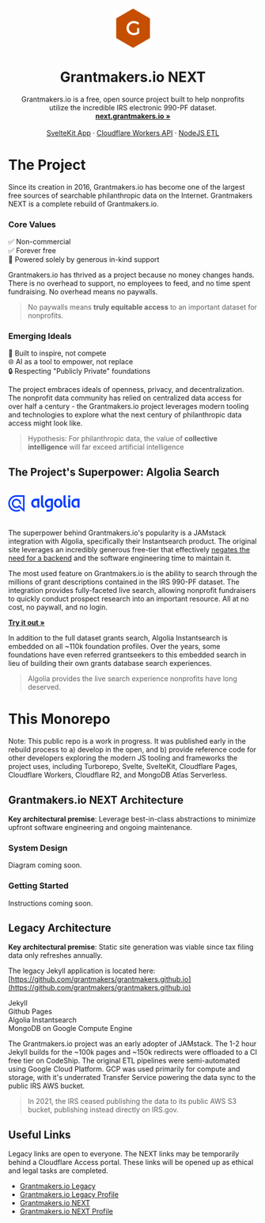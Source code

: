 <div align="center">
  <a href="https://next.grantmakers.io">
    <img src="./apps/web/static/logo.svg" alt="Logo" width="80" height="80">
  </a>

  <h1 align="center">Grantmakers.io NEXT</h1>

  <p align="center">
    Grantmakers.io is a free, open source project built to help nonprofits
    <br />
    utilize the incredible IRS electronic 990-PF dataset.
    <br />
    <a href="https://next.grantmakers.io"><strong>next.grantmakers.io »</strong></a>
    <br />
    <br />
    <a href="https://github.com/grantmakers/grantmakers-next/tree/main/apps/web">SvelteKit App</a>
    ·
    <a href="https://github.com/grantmakers/grantmakers-next/tree/main/apps/api">Cloudflare Workers API</a>
    ·
    <a href="https://github.com/grantmakers/grantmakers-next/tree/main/apps/etl">NodeJS ETL</a>
  </p>
</div>

# The Project

Since its creation in 2016, Grantmakers.io has become one of the largest free sources of searchable philanthropic data on the Internet. Grantmakers NEXT is a complete rebuild of Grantmakers.io.

### Core Values

✅ Non-commercial  
✅ Forever free  
🎁 Powered solely by generous in-kind support

Grantmakers.io has thrived as a project because no money changes hands. There is no overhead to support, no employees to feed, and no time spent fundraising. No overhead means no paywalls.

> No paywalls means **truly equitable access** to an important dataset for nonprofits.

### Emerging Ideals

🌻 Built to inspire, not compete  
🌐 AI as a tool to empower, not replace  
🔒 Respecting "Publicly Private" foundations

The project embraces ideals of openness, privacy, and decentralization. The nonprofit data community has relied on centralized data access for over half a century - the Grantmakers.io project leverages modern tooling and technologies to explore what the next century of philanthropic data access might look like.

> Hypothesis: For philanthropic data, the value of **collective intelligence** will far exceed artificial intelligence

## The Project's Superpower: Algolia Search

<br />
<div align="left">
  <a href="https://www.algolia.com/" alt="Algolia Logo">
    <img src="./apps/web/src/lib/assets/images/Algolia-logo-blue-for-README.png" alt="Algolia Logo" width="144" height="33">
  </a>
</div>
<br />

The superpower behind Grantmakers.io's popularity is a JAMstack integration with Algolia, specifically their Instantsearch product. The original site leverages an incredibly generous free-tier that effectively [negates the need for a backend](https://stories.algolia.com/why-hosted-search-made-sense-for-grantmakers-io-8974f5ed6bd6) and the software engineering time to maintain it.

The most used feature on Grantmakers.io is the ability to search through the millions of grant descriptions contained in the IRS 990-PF dataset. The integration provides fully-faceted live search, allowing nonprofit fundraisers to quickly conduct prospect research into an important resource. All at no cost, no paywall, and no login.

<a href="https://www.grantmakers.io/search/grants/"><strong>Try it out »</strong></a>
<br />

In addition to the full dataset grants search, Algolia Instantsearch is embedded on all ~110k foundation profiles. Over the years, some foundations have even referred grantseekers to this embedded search in lieu of building their own grants database search experiences.

> Algolia provides the live search experience nonprofits have long deserved.

# This Monorepo

Note: This public repo is a work in progress. It was published early in the rebuild process to a) develop in the open, and b) provide reference code for other developers exploring the modern JS tooling and frameworks the project uses, including Turborepo, Svelte, SvelteKit, Cloudflare Pages, Cloudflare Workers, Cloudflare R2, and MongoDB Atlas Serverless.

## Grantmakers.io NEXT Architecture

**Key architectural premise**: Leverage best-in-class abstractions to minimize upfront software engineering and ongoing maintenance.

### System Design

Diagram coming soon.

### Getting Started

Instructions coming soon.

## Legacy Architecture

**Key architectural premise**: Static site generation was viable since tax filing data only refreshes annually.

The legacy Jekyll application is located here: [https://github.com/grantmakers/grantmakers.github.io](https://github.com/grantmakers/grantmakers.github.io)

Jekyll  
Github Pages  
Algolia Instantsearch  
MongoDB on Google Compute Engine

The Grantmakers.io project was an early adopter of JAMstack. The 1-2 hour Jekyll builds for the ~100k pages and ~150k redirects were offloaded to a CI free tier on CodeShip. The original ETL pipelines were semi-automated using Google Cloud Platform. GCP was used primarily for compute and storage, with it's underrated Transfer Service powering the data sync to the public IRS AWS bucket.

> In 2021, the IRS ceased publishing the data to its public AWS S3 bucket, publishing instead directly on IRS.gov.

## Useful Links

Legacy links are open to everyone. The NEXT links may be temporarily behind a Cloudflare Access portal. These links will be opened up as ethical and legal tasks are completed.

- [Grantmakers.io Legacy](https://www.grantmakers.io/)
- [Grantmakers.io Legacy Profile](https://www.grantmakers.io/profiles/v0/562618866-bill-and-melinda-gates-foundation/)
- [Grantmakers.io NEXT](https://next.grantmakers.io)
- [Grantmakers.io NEXT Profile](https://next.grantmakers.io/profiles/v1/562618866-bill-and-melinda-gates-foundation/)
